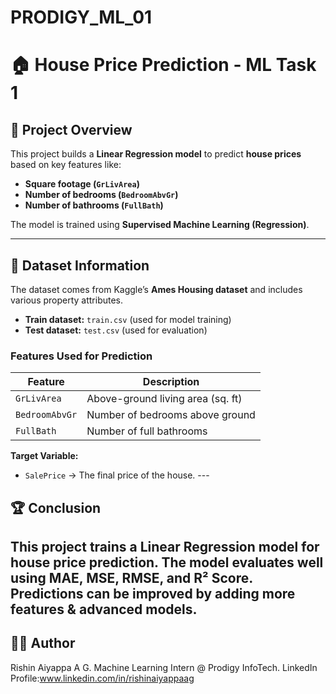 # PRODIGY_ML_01
# 🏠 House Price Prediction - ML Task 1

## 📌 Project Overview
This project builds a **Linear Regression model** to predict **house prices** based on key features like:  
- **Square footage (`GrLivArea`)**
- **Number of bedrooms (`BedroomAbvGr`)**
- **Number of bathrooms (`FullBath`)**

The model is trained using **Supervised Machine Learning (Regression)**.

---

## 📂 Dataset Information
The dataset comes from Kaggle’s **Ames Housing dataset** and includes various property attributes.  
- **Train dataset:** `train.csv` (used for model training)  
- **Test dataset:** `test.csv` (used for evaluation)  

### **Features Used for Prediction**
| Feature        | Description |
|---------------|------------|
| `GrLivArea`   | Above-ground living area (sq. ft) |
| `BedroomAbvGr` | Number of bedrooms above ground |
| `FullBath`    | Number of full bathrooms |

**Target Variable:**  
- `SalePrice` → The final price of the house.
  ---<br>
 ## **🏆 Conclusion**<br>
This project trains a Linear Regression model for house price prediction.
The model evaluates well using MAE, MSE, RMSE, and R² Score.
Predictions can be improved by adding more features & advanced models.<br>
---
## **👨‍💻 Author**<br>
Rishin Aiyappa A G.
Machine Learning Intern @ Prodigy InfoTech.
LinkedIn Profile:www.linkedin.com/in/rishinaiyappaag








